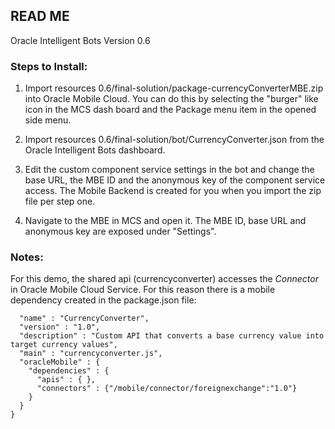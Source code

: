 ## READ ME

Oracle Intelligent Bots Version 0.6

### Steps to Install:

1. Import resources 0.6/final-solution/package-currencyConverterMBE.zip into Oracle Mobile Cloud. You can do this by selecting the "burger" like icon in the MCS dash board and the Package menu item in the opened side menu.

2. Import resources 0.6/final-solution/bot/CurrencyConverter.json from the Oracle Intelligent Bots dashboard.

3. Edit the custom component service settings in the bot and change the base URL, the MBE ID and the anonymous key of the component service access. The Mobile Backend is created for you when you import the zip file per step one.

4. Navigate to the MBE in MCS and open it. The MBE ID, base URL and anonymous key are exposed under "Settings".

### Notes: 
For this demo, the shared api (currencyconverter) accesses the *Connector* in Oracle Mobile Cloud Service. For this reason there is a mobile dependency created in the package.json file:

~~~~ {
  "name" : "CurrencyConverter",
  "version" : "1.0",
  "description" : "Custom API that converts a base currency value into target currency values",
  "main" : "currencyconverter.js",
  "oracleMobile" : {
    "dependencies" : {
      "apis" : { },
      "connectors" : {"/mobile/connector/foreignexchange":"1.0"}
    }
  }
}
~~~~
